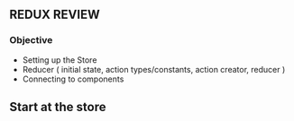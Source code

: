 ## REDUX REVIEW

### Objective
- Setting up the Store
- Reducer ( initial state, action types/constants, action creator, reducer )
- Connecting to components

## Start at the store
